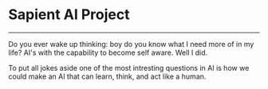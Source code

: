 # Sapient AI Project

---

Do you ever wake up thinking: boy do you know what I need more of in my life? AI's with the capability to become self aware.
Well I did.

To put all jokes aside one of the most intresting questions in AI is how we could make an AI that can learn, think, and 
act like a human. 
